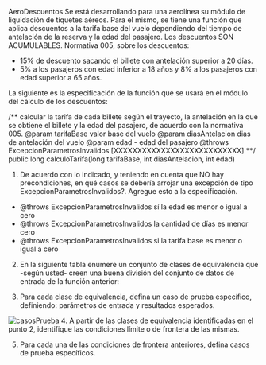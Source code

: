 AeroDescuentos
Se está desarrollando para una aerolínea su módulo de liquidación de tiquetes aéreos. Para el mismo, se tiene
una función que aplica descuentos a la tarifa base del vuelo dependiendo del tiempo de antelación de la reserva
y la edad del pasajero. Los descuentos SON ACUMULABLES.
Normativa 005, sobre los descuentos:

- 15% de descuento sacando el billete con antelación superior a 20 días.
- 5% a los pasajeros con edad inferior a 18 años y 8% a los pasajeros con edad superior a 65
años.

La siguiente es la especificación de la función que se usará en el módulo del cálculo de los descuentos:

/**
calcular la tarifa de cada billete según el trayecto, la antelación
en la que se obtiene el billete y la edad del pasajero, de acuerdo
con la normativa 005.
@param tarifaBase valor base del vuelo
@param diasAntelacion dias de antelación del vuelo
@param edad - edad del pasajero
@throws ExcepcionParametrosInvalidos [XXXXXXXXXXXXXXXXXXXXXXXXXXX]
**/
public long calculoTarifa(long tarifaBase, int diasAntelacion, int edad)

1. De acuerdo con lo indicado, y teniendo en cuenta que NO hay precondiciones, en qué casos se debería
arrojar una excepción de tipo ExcepcionParametrosInvalidos?. Agregue esto a la especificación.

- @throws ExcepcionParametrosInvalidos sí la edad es menor o igual a cero
- @throws ExcepcionParametrosInvalidos la cantidad de días es menor cero
- @throws ExcepcionParametrosInvalidos si la tarifa base es menor o igual a cero


2. En la siguiente tabla enumere un conjunto de clases de equivalencia que -según usted- creen una
buena división del conjunto de datos de entrada de la función anterior:

3. Para cada clase de equivalencia, defina un caso de prueba específico, definiendo: parámetros de
entrada y resultados esperados.

![casosPrueba](https://github.com/YeSte114/CVDS_2210/blob/main/Laboratorio%20No.%203/casosPrueba.png)
4. A partir de las clases de equivalencia identificadas en el punto 2, identifique las condiciones límite o
de frontera de las mismas.

5. Para cada una de las condiciones de frontera anteriores, defina casos de prueba específicos.
